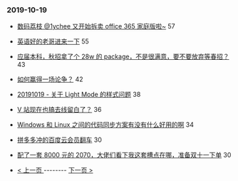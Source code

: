 ### 2019-10-19 
- [数码荔枝 @1ychee 又开始拆卖 office 365 家庭版啦~](https://www.v2ex.com/t/610829) 57
- [英语好的老哥进来一下](https://www.v2ex.com/t/610846) 55
- [应届本科，秋招拿了个 28w 的 package，不是很满意，要不要放弃等春招？](https://www.v2ex.com/t/610842) 43
- [如何赢得一场论争？](https://www.v2ex.com/t/610911) 42
- [20191019 - 关于 Light Mode 的样式问题](https://www.v2ex.com/t/610900) 38
- [V 站现在也搞去线留白了？](https://www.v2ex.com/t/610859) 36
- [Windows 和 Linux 之间的代码同步方案有没有什么好用的啊](https://www.v2ex.com/t/610826) 34
- [拼多多冲的百度云会员翻车](https://www.v2ex.com/t/610898) 30
- [配了一套 8000 元的 2070，大佬们看下我这套槽点在哪，准备双十一下单](https://www.v2ex.com/t/610938) 30 

- [ < 上一页 ](https://github.com/able8/v2ex-hot-record/blob/master/2019-10-18.md) -------- [ 下一页 > ](https://github.com/able8/v2ex-hot-record/blob/master/2019-10-20.md)